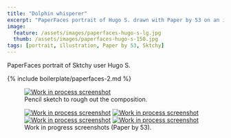 ```yaml
---
title: "Dolphin whisperer"
excerpt: "PaperFaces portrait of Hugo S. drawn with Paper by 53 on an iPad."
image: 
  feature: /assets/images/paperfaces-hugo-s-lg.jpg
  thumb: /assets/images/paperfaces-hugo-s-150.jpg
tags: [portrait, illustration, Paper by 53, Sktchy]
---
```


PaperFaces portrait of Sktchy user Hugo S.

{% include boilerplate/paperfaces-2.md %}

<figure>
	<a href="{{ site.url }}/assets/images/paperfaces-hugo-s-process-1-lg.jpg"><img src="{{ site.url }}/assets/images/paperfaces-hugo-s-process-1-750.jpg" alt="Work in process screenshot"></a>
	<figcaption>Pencil sketch to rough out the composition.</figcaption>
</figure>

<figure class="half">
	<a href="{{ site.url }}/assets/images/paperfaces-hugo-s-process-2-lg.jpg"><img src="{{ site.url }}/assets/images/paperfaces-hugo-s-process-2-600.jpg" alt="Work in process screenshot"></a>
	<a href="{{ site.url }}/assets/images/paperfaces-hugo-s-process-3-lg.jpg"><img src="{{ site.url }}/assets/images/paperfaces-hugo-s-process-3-600.jpg" alt="Work in process screenshot"></a>
	<a href="{{ site.url }}/assets/images/paperfaces-hugo-s-process-4-lg.jpg"><img src="{{ site.url }}/assets/images/paperfaces-hugo-s-process-4-600.jpg" alt="Work in process screenshot"></a>
	<a href="{{ site.url }}/assets/images/paperfaces-hugo-s-process-5-lg.jpg"><img src="{{ site.url }}/assets/images/paperfaces-hugo-s-process-5-600.jpg" alt="Work in process screenshot"></a>
	<figcaption>Work in progress screenshots (Paper by 53).</figcaption>
</figure>
